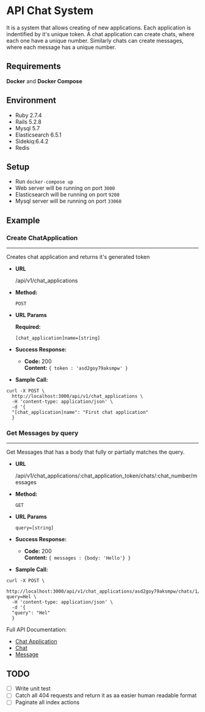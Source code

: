 # API Chat System
It is a system that allows creating of new applications. Each application is indentified by it's unique token. A chat application can create chats, where each one have a unique number. Similarly chats can create messages, where each message has a unique number.


## Requirements
**Docker** and **Docker Compose**


## Environment
- Ruby 2.7.4
- Rails 5.2.8
- Mysql 5.7
- Elasticsearch 6.5.1
- Sidekiq:6.4.2
- Redis


## Setup
- Run `docker-compose up`  
- Web server will be running on port `3000`
- Elasticsearch will be running on port `9200`
- Mysql server will be running on port `33060`


## Example

 ### Create ChatApplication
----
  Creates chat application and returns it's generated token

* **URL**

  /api/v1/chat_applications

* **Method:**

  `POST`
  
*  **URL Params**

   **Required:**
 
   `[chat_application]name=[string]`

* **Success Response:**

  * **Code:** 200 <br />
    **Content:** `{ token : 'asd2goy79aksmpw' }`

* **Sample Call:**

```
curl -X POST \
  http://localhost:3000/api/v1/chat_applications \
  -H 'content-type: application/json' \
  -d '{
  "[chat_application]name": "First chat application"
  }
```

 ### Get Messages by query
----
  Get Messages that has a body that fully or partially matches the query.

* **URL**

  /api/v1/chat_applications/:chat_application_token/chats/:chat_number/messages

* **Method:**

  `GET`
  
*  **URL Params**
 
   `query=[string]`

* **Success Response:**

  * **Code:** 200 <br />
    **Content:** `{ messages : {body: 'Hello'} }`

* **Sample Call:**

```
curl -X POST \
  http://localhost:3000/api/v1/chat_applications/asd2goy79aksmpw/chats/1/messages?query=Hel \
  -H 'content-type: application/json' \
  -d '{
  "query": "Hel"
  }
```

Full API Documentation:

- [Chat Application](https://github.com/Ashour15/instchat/blob/main/README/API/chat_application.md)
- [Chat](https://github.com/Ashour15/instchat/blob/main/README/API/chat.md)
- [Message](https://github.com/Ashour15/instchat/blob/main/README/API/message.md)

## TODO
- [ ] Write unit test
- [ ] Catch all 404 requests and return it as aa easier human readable format
- [ ] Paginate all index actions
